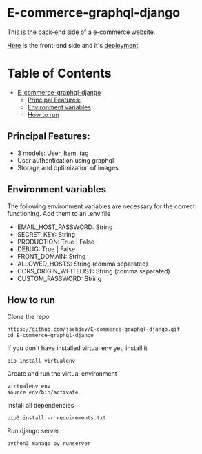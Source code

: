 # E-commerce-graphql-django

This is the back-end side of a e-commerce website.

[Here](https://github.com/jsebdev/E-commerce-graphql-nextjs) is the front-end side and it's [deployment](http://port-ecommerce.shop/)

Table of Contents
=================

* [E-commerce-graphql-django](#E-commerce-graphql-django)
   * [Principal Features:](#principal-features)
   * [Environment variables](#environment-variables)
   * [How to run](#how-to-run)

## Principal Features:

- 3 models: User, Item, tag
- User authentication using graphql
- Storage and optimization of images

## Environment variables
The following environment variables are necessary for the correct functioning. Add them to an .env file

- EMAIL_HOST_PASSWORD: String
- SECRET_KEY: String
- PRODUCTION: True | False
- DEBUG: True | False
- FRONT_DOMAIN: String
- ALLOWED_HOSTS: String (comma separated)
- CORS_ORIGIN_WHITELIST: String (comma separated)
- CUSTOM_PASSWORD: String

## How to run

Clone the repo

```
https://github.com/jsebdev/E-commerce-graphql-django.git
cd E-commerce-graphql-django
```

If you don't have installed virtual env yet, install it
```
pip install virtualenv
```

Create and run the virtual environment

```
virtualenv env
source env/bin/activate
```

Install all dependencies

```
pip3 install -r requirements.txt
```

Run django server

```
python3 manage.py runserver
```

